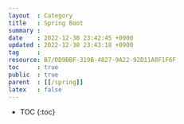 ```yaml
---
layout  : Category
title   : Spring Boot
summary : 
date    : 2022-12-30 23:42:45 +0900
updated : 2022-12-30 23:43:18 +0900
tag     : 
resource: B7/DD9BBF-319B-4827-9A22-92D11A8F1F6F
toc     : true
public  : true
parent  : [[/spring]]
latex   : false
---
```

* TOC
{:toc}

#
